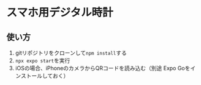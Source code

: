 # スマホ用デジタル時計

## 使い方
1. gitリポジトリをクローンして`npm install`する
2. `npx expo start`を実行
3. iOSの場合、iPhoneのカメラからQRコードを読み込む（別途 Expo Goをインストールしておく）
